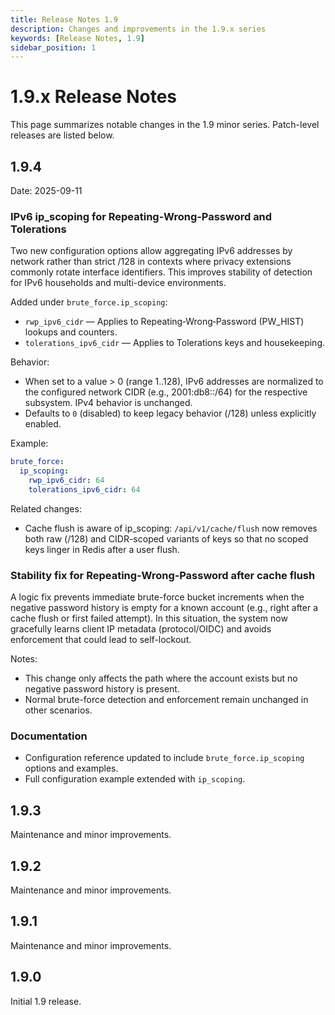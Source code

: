 ```yaml
---
title: Release Notes 1.9
description: Changes and improvements in the 1.9.x series
keywords: [Release Notes, 1.9]
sidebar_position: 1
---
```


# 1.9.x Release Notes

This page summarizes notable changes in the 1.9 minor series. Patch-level releases are listed below.

## 1.9.4

Date: 2025-09-11

### IPv6 ip_scoping for Repeating‑Wrong‑Password and Tolerations

Two new configuration options allow aggregating IPv6 addresses by network rather than strict /128 in contexts where
privacy extensions commonly rotate interface identifiers. This improves stability of detection for IPv6 households and
multi-device environments.

Added under `brute_force.ip_scoping`:

- `rwp_ipv6_cidr` — Applies to Repeating‑Wrong‑Password (PW_HIST) lookups and counters.
- `tolerations_ipv6_cidr` — Applies to Tolerations keys and housekeeping.

Behavior:
- When set to a value > 0 (range 1..128), IPv6 addresses are normalized to the configured network CIDR (e.g., 2001:db8::/64)
  for the respective subsystem. IPv4 behavior is unchanged.
- Defaults to `0` (disabled) to keep legacy behavior (/128) unless explicitly enabled.

Example:
```yaml
brute_force:
  ip_scoping:
    rwp_ipv6_cidr: 64
    tolerations_ipv6_cidr: 64
```

Related changes:
- Cache flush is aware of ip_scoping: `/api/v1/cache/flush` now removes both raw (/128) and CIDR-scoped variants of keys
  so that no scoped keys linger in Redis after a user flush.

### Stability fix for Repeating‑Wrong‑Password after cache flush

A logic fix prevents immediate brute-force bucket increments when the negative password history is empty for a known
account (e.g., right after a cache flush or first failed attempt). In this situation, the system now gracefully learns
client IP metadata (protocol/OIDC) and avoids enforcement that could lead to self-lockout.

Notes:
- This change only affects the path where the account exists but no negative password history is present.
- Normal brute-force detection and enforcement remain unchanged in other scenarios.

### Documentation

- Configuration reference updated to include `brute_force.ip_scoping` options and examples.
- Full configuration example extended with `ip_scoping`.

## 1.9.3

Maintenance and minor improvements.

## 1.9.2

Maintenance and minor improvements.

## 1.9.1

Maintenance and minor improvements.

## 1.9.0

Initial 1.9 release.
